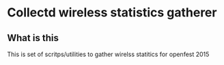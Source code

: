Collectd wireless statistics gatherer
=====================================

What is this
------------
This is set of scritps/utilities to gather wirelss statitics for openfest 2015
